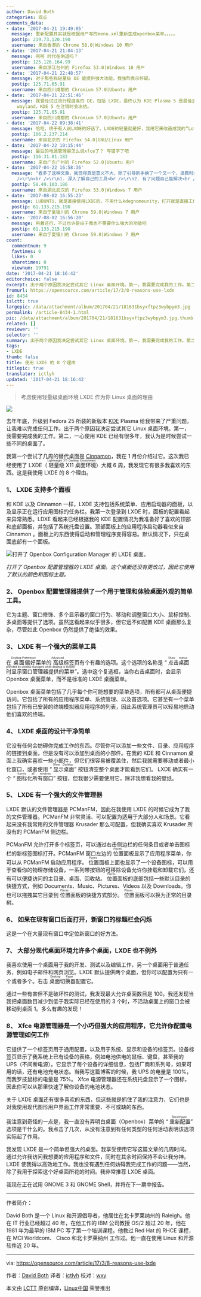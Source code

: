 ```yaml
---
author: David Both
categories: 观点
comments_data:
- date: '2017-04-21 19:49:05'
  message: 重新配置其实就是根据用户写的menu.xml重新生成openbox菜单。。。。。
  postip: 219.73.120.190
  username: 来自香港的 Chrome 58.0|Windows 10 用户
- date: '2017-04-21 21:04:13'
  message: 呵呵 时代在倒退吗？
  postip: 125.126.164.99
  username: 来自浙江台州的 Firefox 53.0|Windows 10 用户
- date: '2017-04-21 22:48:57'
  message: 对于那些称轻量级 DE 能提供强大功能，我强烈表示怀疑。
  postip: 125.71.65.91
  username: 来自四川成都的 Chromium 57.0|Ubuntu 用户
- date: '2017-04-21 22:51:46'
  message: 我曾经试过流行程度高的 DE，包括 LXDE，最终认为 KDE Plasma 5 是最佳选择。无论在虚拟机，还是物理机，至少我自己没有遇到严重问题。除了还在开发阶段的
    wayland，KDE 5 在注销时会冻结。
  postip: 125.71.65.91
  username: 来自四川成都的 Chromium 57.0|Ubuntu 用户
- date: '2017-04-22 09:38:41'
  message: 哈哈，终于有人说LXDE的好话了。LXDE的轻量就是好，我用它来改造成我的“Lovinux桌面”了。compiz+gnomenu+awn+dockbarx，非常享受。
  postip: 106.2.237.214
  username: 来自北京的 Firefox 54.0|GNU/Linux 用户
- date: '2017-04-22 10:15:44'
  message: 最后的电源管理器怎么说xfce了？ 写错字了吧
  postip: 116.31.81.182
  username: 来自广东广州的 Firefox 52.0|Ubuntu 用户
- date: '2017-04-22 16:58:36'
  message: "看多了这种文章，我觉得真是意义不大，除了引导新手换了一个又一个，浪费时间而已。<br />\r\n<br />\r\n还是要提高自身效率，只有两条<br
    />\r\n<br />\r\n1. 深入了解自己的工具<br />\r\n2. 有了问题自己能解决<br />\r\n<br />\r\n选择什么桌面，只是术，不是道"
  postip: 58.49.103.186
  username: 来自湖北武汉的 Firefox 53.0|Windows 7 用户
- date: '2017-08-02 16:55:23'
  message: LUBUNTU，就是直接使用LXDE的，不用什么kdegnomeunity，打开就是直接工作
  postip: 61.133.215.190
  username: 来自宁夏银川的 Chrome 59.0|Windows 7 用户
- date: '2017-08-02 16:56:20'
  message: 用着还行，不过也许是由于我也不需要什么强大的功能吧
  postip: 61.133.215.190
  username: 来自宁夏银川的 Chrome 59.0|Windows 7 用户
count:
  commentnum: 9
  favtimes: 0
  likes: 0
  sharetimes: 0
  viewnum: 19791
date: '2017-04-21 18:16:42'
editorchoice: false
excerpt: 出于两个原因我决定尝试其它 Linux 桌面环境。第一，我需要完成我的工作。第二，一心使用 KDE 已经有很多年，我认为是时候尝试一些不同的桌面了。
fromurl: https://opensource.com/article/17/3/8-reasons-use-lxde
id: 8434
islctt: true
largepic: /data/attachment/album/201704/21/181631bsyxftpz3wybpym3.jpg
permalink: /article-8434-1.html
pic: /data/attachment/album/201704/21/181631bsyxftpz3wybpym3.jpg.thumb.jpg
related: []
reviewer: ''
selector: ''
summary: 出于两个原因我决定尝试其它 Linux 桌面环境。第一，我需要完成我的工作。第二，一心使用 KDE 已经有很多年，我认为是时候尝试一些不同的桌面了。
tags:
- LXDE
thumb: false
title: 使用 LXDE 的 8 个理由
titlepic: true
translator: ictlyh
updated: '2017-04-21 18:16:42'
---
```



> 
> 考虑使用轻量级桌面环境 LXDE 作为你 Linux 桌面的理由
> 
> 
> 


![](/data/attachment/album/201704/21/181631bsyxftpz3wybpym3.jpg)


去年年底，升级到 Fedora 25 所装的新版本 [KDE](https://opensource.com/life/15/4/9-reasons-to-use-kde) Plasma 给我带来了严重问题，让我难以完成任何工作。出于两个原因我决定尝试其它 Linux 桌面环境。第一，我需要完成我的工作。第二，一心使用 KDE 已经有很多年，我认为是时候尝试一些不同的桌面了。


我第一个尝试了几周的替代桌面是 [Cinnamon](https://opensource.com/article/17/1/cinnamon-desktop-environment)，我在 1 月份介绍过它。这次我已经使用了 LXDE（<ruby> 轻量级 X11 桌面环境 <rp>  （ </rp> <rt>  Lightweight X11 Desktop Environment </rt> <rp>  ） </rp></ruby>）大概 6 周，我发现它有很多我喜欢的东西。这是我使用 LXDE 的 8 个理由。


### 1、 LXDE 支持多个面板


和 KDE 以及 Cinnamon 一样，LXDE 支持包括系统菜单、应用启动器的面板，以及显示正在运行应用图标的任务栏。我第一次登录到 LXDE 时，面板的配置看起来异常熟悉。LDXE 看起来已经根据我的 KDE 配置情况为我准备好了喜欢的顶部和底部面板，并包括了系统托盘设置。顶部面板上的应用程序启动器看似来自 Cinnamon 。面板上的东西使得启动和管理程序变得容易。默认情况下，只在桌面底部有一个面板。


![打开了 Openbox Configuration Manager 的 LXDE 桌面。](/data/attachment/album/201704/21/181644xq04rkmkmnrogc2c.png "打开了 Openbox Configuration Manager 的 LXDE 桌面。")


*打开了 Openbox 配置管理器的 LXDE 桌面。这个桌面还没有更改过，因此它使用了默认的颜色和图标主题。*


### 2、 Openbox 配置管理器提供了一个用于管理和体验桌面外观的简单工具。


它为主题、窗口修饰、多个显示器的窗口行为、移动和调整窗口大小、鼠标控制、多桌面等提供了选项。虽然这看起来似乎很多，但它远不如配置 KDE 桌面那么复杂，尽管如此 Openbox 仍然提供了绝佳的效果。


### 3、 LXDE 有一个强大的菜单工具


在<ruby> 桌面偏好 <rp>  （ </rp> <rt>  Desktop Preference </rt> <rp>  ） </rp></ruby>菜单的<ruby> 高级 <rp>  （ </rp> <rt>  Advanced </rt> <rp>  ） </rp></ruby>标签页有个有趣的选项。这个选项的名称是 “<ruby> 点击桌面时显示窗口管理器提供的菜单 <rp>  （ </rp> <rt>  Show menus provided by window managers when desktop is clicked </rt> <rp>  ） </rp></ruby>”。选中这个复选框，当你右击桌面时，会显示 Openbox 桌面菜单，而不是标准的 LXDE 桌面菜单。


Openbox 桌面菜单包括了几乎每个你可能想要的菜单选项，所有都可从桌面便捷访问。它包括了所有的应用程序菜单、系统管理、以及首选项。它甚至有一个菜单包括了所有已安装的终端模拟器应用程序的列表，因此系统管理员可以轻易地启动他们喜欢的终端。


### 4、 LXDE 桌面的设计干净简单


它没有任何会妨碍你完成工作的东西。尽管你可以添加一些文件、目录、应用程序的链接到桌面，但是没有可以添加到桌面的小部件。在我的 KDE 和 Cinnamon 桌面上我确实喜欢一些小部件，但它们很容易被覆盖住，然后我就需要移动或者最小化窗口，或者使用 “<ruby> 显示桌面 <rp>  （ </rp> <rt>  Show Desktop </rt> <rp>  ） </rp></ruby>” 按钮清空整个桌面才能看到它们。 LXDE 确实有一个 “<ruby> 图标化所有窗口 <rp>  （ </rp> <rt>  Iconify all windows </rt> <rp>  ） </rp></ruby>” 按钮，但我很少需要使用它，除非我想看我的壁纸。


### 5、 LXDE 有一个强大的文件管理器


LXDE 默认的文件管理器是 PCManFM，因此在我使用 LXDE 的时候它成为了我的文件管理器。PCManFM 非常灵活、可以配置为适用于大部分人和场景。它看起来没有我常用的文件管理器 Krusader 那么可配置，但我确实喜欢 Krusader 所没有的 PCManFM 侧边栏。


PCManFM 允许打开多个标签页，可以通过右击侧边栏的任何条目或者单击图标栏的新标签图标打开。PCManFM 窗口左边的<ruby> 位置 <rp>  （ </rp> <rt>  Places </rt> <rp>  ） </rp></ruby>面板显示了应用程序菜单，你可以从 PCManFM 启动应用程序。<ruby> 位置 <rp>  （ </rp> <rt>  Places </rt> <rp>  ） </rp></ruby>面板上面也显示了一个设备图标，可以用于查看你的物理存储设备，一系列带按钮的可移除设备允许你挂载和卸载它们，还有可以便捷访问的主目录、桌面、回收站。<ruby> 位置 <rp>  （ </rp> <rt>  Places </rt> <rp>  ） </rp></ruby>面板的底部包括一些默认目录的快捷方式，例如 Documents、Music、Pictures、Videos 以及 Downloads。你也可以拖拽其它目录到<ruby> 位置 <rp>  （ </rp> <rt>  Places </rt> <rp>  ） </rp></ruby>面板的快捷方式部分。<ruby> 位置 <rp>  （ </rp> <rt>  Places </rt> <rp>  ） </rp></ruby> 面板可以换为正常的目录树。


### 6、 如果在现有窗口后面打开，新窗口的标题栏会闪烁


这是一个在大量现有窗口中定位新窗口的好方法。


### 7、 大部分现代桌面环境允许多个桌面，LXDE 也不例外


我喜欢使用一个桌面用于我的开发、测试以及编辑工作，另一个桌面用于普通任务，例如电子邮件和网页浏览。LXDE 默认提供两个桌面，但你可以配置为只有一个或者多个。右击<ruby> 桌面切换器 <rp>  （ </rp> <rt>  Desktop Pager </rt> <rp>  ） </rp></ruby>配置它。


通过一些有害但不是破坏性的测试，我发现最大允许桌面数目是 100。我还发现当我把桌面数目减少到低于我实际已经在使用的 3 个时，不活动桌面上的窗口会被移动到桌面 1。多么有趣的发现！


### 8、 Xfce 电源管理器是一个小巧但强大的应用程序，它允许你配置电源管理如何工作


它提供了一个标签页用于通用配置，以及用于系统、显示和设备的标签页。设备标签页显示了我系统上已有设备的表格，例如电池供电的鼠标、键盘，甚至我的 UPS（不间断电源）。它显示了每个设备的详细信息，包括厂商和系列号，如果可用的话，还有电池充电状态。当我写这篇博客的时候，我 UPS 的电量是 100%，而我罗技鼠标的电量是 75%。 Xfce 电源管理器还在系统托盘显示了一个图标，因此你可以从那里快速了解你设备的电池状态。


关于 LXDE 桌面还有很多喜欢的东西，但这些就是抓住了我的注意力，它们也是对我使用现代图形用户界面工作非常重要、不可或缺的东西。


我注意到奇怪的一点是，我一直没有弄明白桌面（Openbox）菜单的 “<ruby> 重新配置 <rp>  （ </rp> <rt>  Reconfigure </rt> <rp>  ） </rp></ruby>” 选项是干什么的。我点击了几次，从没有注意到有任何类型的任何活动表明该选项实际起了作用。


我发现 LXDE 是一个简单但强大的桌面。我享受使用它写这篇文章的几周时间。通过允许我访问我想要的应用程序和文件，同时在其余时间保持不会让我分神，LXDE 使我得以高效地工作。我也没有遇到任何妨碍我完成工作的问题——当然，除了我用于探索这个好桌面所花的时间。我非常推荐 LXDE 桌面。


我现在正在试用 GNOME 3 和 GNOME Shell，并将在下一期中报告。




---


作者简介：


David Both 是一个 Linux 和开源倡导者，他居住在北卡罗莱纳州的 Raleigh。他在 IT 行业已经超过 40 年，在他工作的 IBM 公司教授 OS/2 超过 20 年，他在 1981 年为最早的 IBM PC 写了第一个培训课程。他教过 Red Hat 的 RHCE 课程，在 MCI Worldcom、 Cisco 和北卡罗莱纳州 工作过。他一直在使用 Linux 和开源软件近 20 年。




---


via: <https://opensource.com/article/17/3/8-reasons-use-lxde>


作者：[David Both](https://opensource.com/users/dboth) 译者：[ictlyh](https://github.com/ictlyh) 校对：[wxy](https://github.com/wxy)


本文由 [LCTT](https://github.com/LCTT/TranslateProject) 原创编译，[Linux中国](https://linux.cn/) 荣誉推出